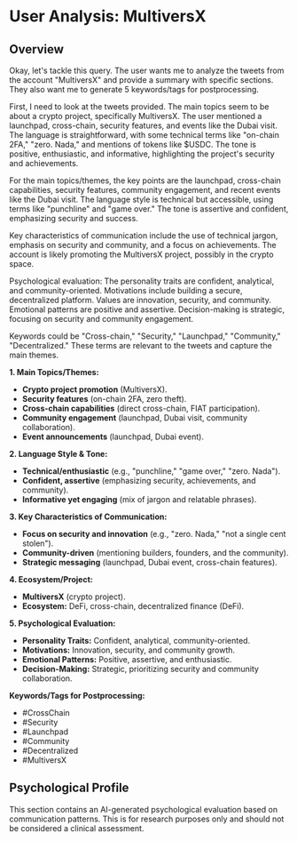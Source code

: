 # User Analysis: MultiversX

## Overview

<think>
Okay, let's tackle this query. The user wants me to analyze the tweets from the account "MultiversX" and provide a summary with specific sections. They also want me to generate 5 keywords/tags for postprocessing. 

First, I need to look at the tweets provided. The main topics seem to be about a crypto project, specifically MultiversX. The user mentioned a launchpad, cross-chain, security features, and events like the Dubai visit. The language is straightforward, with some technical terms like "on-chain 2FA," "zero. Nada," and mentions of tokens like $USDC. The tone is positive, enthusiastic, and informative, highlighting the project's security and achievements.

For the main topics/themes, the key points are the launchpad, cross-chain capabilities, security features, community engagement, and recent events like the Dubai visit. The language style is technical but accessible, using terms like "punchline" and "game over." The tone is assertive and confident, emphasizing security and success.

Key characteristics of communication include the use of technical jargon, emphasis on security and community, and a focus on achievements. The account is likely promoting the MultiversX project, possibly in the crypto space. 

Psychological evaluation: The personality traits are confident, analytical, and community-oriented. Motivations include building a secure, decentralized platform. Values are innovation, security, and community. Emotional patterns are positive and assertive. Decision-making is strategic, focusing on security and community engagement.

Keywords could be "Cross-chain," "Security," "Launchpad," "Community," "Decentralized." These terms are relevant to the tweets and capture the main themes.
</think>

**1. Main Topics/Themes:**  
- **Crypto project promotion** (MultiversX).  
- **Security features** (on-chain 2FA, zero theft).  
- **Cross-chain capabilities** (direct cross-chain, FIAT participation).  
- **Community engagement** (launchpad, Dubai visit, community collaboration).  
- **Event announcements** (launchpad, Dubai event).  

**2. Language Style & Tone:**  
- **Technical/enthusiastic** (e.g., "punchline," "game over," "zero. Nada").  
- **Confident, assertive** (emphasizing security, achievements, and community).  
- **Informative yet engaging** (mix of jargon and relatable phrases).  

**3. Key Characteristics of Communication:**  
- **Focus on security and innovation** (e.g., "zero. Nada," "not a single cent stolen").  
- **Community-driven** (mentioning builders, founders, and the community).  
- **Strategic messaging** (launchpad, Dubai event, cross-chain features).  

**4. Ecosystem/Project:**  
- **MultiversX** (crypto project).  
- **Ecosystem:** DeFi, cross-chain, decentralized finance (DeFi).  

**5. Psychological Evaluation:**  
- **Personality Traits:** Confident, analytical, community-oriented.  
- **Motivations:** Innovation, security, and community growth.  
- **Emotional Patterns:** Positive, assertive, and enthusiastic.  
- **Decision-Making:** Strategic, prioritizing security and community collaboration.  

**Keywords/Tags for Postprocessing:**  
- #CrossChain  
- #Security  
- #Launchpad  
- #Community  
- #Decentralized  
- #MultiversX

## Psychological Profile

This section contains an AI-generated psychological evaluation based on communication patterns. This is for research purposes only and should not be considered a clinical assessment.